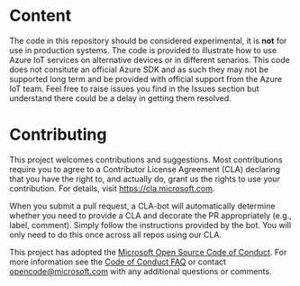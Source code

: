 
# Content

The code in this repository should be considered experimental, it is __not__ for use in production systems.  The code is provided to illustrate how to use Azure IoT services on alternative devices or in different senarios.  This code does not consitute an official Azure SDK and as such they may not be supported long term and be provided with official support from the Azure IoT team.  Feel free to raise issues you find in the Issues section but understand there could be a delay in getting them resolved.

# Contributing

This project welcomes contributions and suggestions.  Most contributions require you to agree to a
Contributor License Agreement (CLA) declaring that you have the right to, and actually do, grant us
the rights to use your contribution. For details, visit https://cla.microsoft.com.

When you submit a pull request, a CLA-bot will automatically determine whether you need to provide
a CLA and decorate the PR appropriately (e.g., label, comment). Simply follow the instructions
provided by the bot. You will only need to do this once across all repos using our CLA.

This project has adopted the [Microsoft Open Source Code of Conduct](https://opensource.microsoft.com/codeofconduct/).
For more information see the [Code of Conduct FAQ](https://opensource.microsoft.com/codeofconduct/faq/) or
contact [opencode@microsoft.com](mailto:opencode@microsoft.com) with any additional questions or comments.
